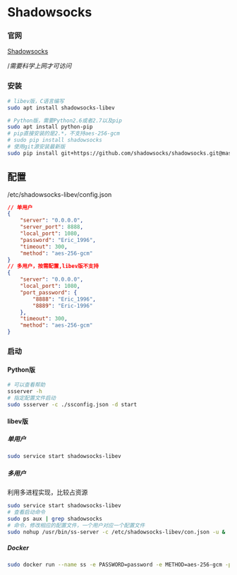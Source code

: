 # Shadowsocks

### 官网

[Shadowsocks](https://shadowsocks.org/)

/*需要科学上网才可访问*  

### 安装

```bash
# libev版，C语言编写
sudo apt install shadowsocks-libev

# Python版，需要Python2.6或者2.7以及pip
sudo apt install python-pip
# pip直接安装的是2.*，不支持aes-256-gcm
# sudo pip install shadowsocks
# 使用git源安装最新版
sudo pip install git+https://github.com/shadowsocks/shadowsocks.git@master
```

## 配置

/etc/shadowsocks-libev/config.json

```json
// 单用户
{
    "server": "0.0.0.0",
    "server_port": 8888,
    "local_port": 1080,
    "password": "Eric_1996",
    "timeout": 300,
    "method": "aes-256-gcm"
}
// 多用户，按需配置,libev版不支持
{
    "server": "0.0.0.0",
    "local_port": 1080,
    "port_password": {
        "8888": "Eric_1996",
        "8889": "Eric-1996"
    },
    "timeout": 300,
    "method": "aes-256-gcm"
}
```

### 启动

#### Python版

```bash
# 可以查看帮助
ssserver -h
# 指定配置文件启动
sudo ssserver -c ./ssconfig.json -d start
```

#### libev版

##### 单用户

```bash
sudo service start shadowsocks-libev
```

##### 多用户

利用多进程实现，比较占资源

```bash
sudo service start shadowsocks-libev
# 查看启动命令
sudo ps aux | grep shadowsocks
# 命令，修改相应的配置文件，一个用户对应一个配置文件
sudo nohup /usr/bin/ss-server -c /etc/shadowsocks-libev/con.json -u &
```

##### Docker

```bash
sudo docker run --name ss -e PASSWORD=password -e METHOD=aes-256-gcm -p8388:8388 -p8388:8388/udp -d shadowsocks/shadowsocks-libev
```

